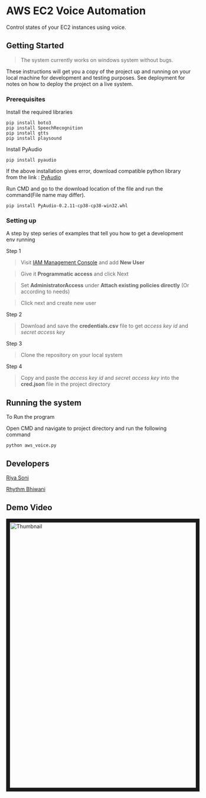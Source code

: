 # AWS EC2 Voice Automation

Control states of your EC2 instances using voice.

## Getting Started

>The system currently works on windows system without bugs.

These instructions will get you a copy of the project up and running on your local machine for development and testing purposes. See deployment for notes on how to deploy the project on a live system.

### Prerequisites

Install the required libraries

```
pip install boto3
pip install SpeechRecognition
pip install gtts
pip install playsound
```
Install PyAudio
```
pip install pyaudio
```
If the above installation gives error, download compatible python library from the link :
[PyAudio](https://www.lfd.uci.edu/~gohlke/pythonlibs/#pyaudio)

Run CMD and go to the download location of the file and run the command(File name may differ).
```
pip install PyAudio‑0.2.11‑cp38‑cp38‑win32.whl
```

### Setting up

A step by step series of examples that tell you how to get a development env running

Step 1
> Visit [IAM Management Console] and add **New User**

>Give it **Programmatic access** and click Next

>Set __AdministratorAccess__ under __Attach existing policies directly__ (Or according to needs)

>Click next and create new user

Step 2
>Download and save the **credentials.csv** file to get *access key id* and *secret access key*

Step 3
>Clone the repository on your local system

Step 4
>Copy and paste the *access key id* and *secret access key* into the **cred.json** file in the project directory


## Running the system

To Run the program

Open CMD and navigate to project directory and run the following command
```
python aws_voice.py
```

## Developers

[Riya Soni](https://www.linkedin.com/in/riya-soni-3bb5111a0/)

[Rhythm Bhiwani](https://www.linkedin.com/in/rhythm-bhiwani/)

## Demo Video
<a href="http://www.youtube.com/watch?feature=player_embedded&v=BosDrdC1IdA
" target="_blank"><img src="http://img.youtube.com/vi/BosDrdC1IdA/0.jpg" 
alt="Thumbnail" width="1280" height="720" border="10" /></a>

[IAM Management Console]: https://console.aws.amazon.com/iam/home#/users
